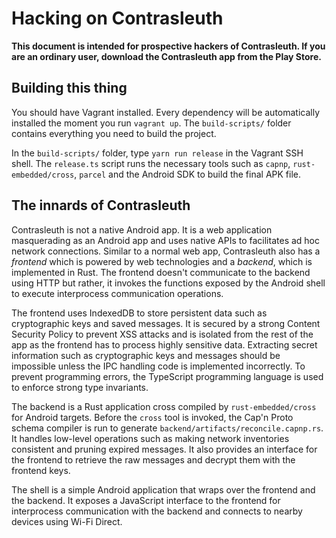 # Hacking on Contrasleuth

**This document is intended for prospective hackers of Contrasleuth. If you are an ordinary user, download the Contrasleuth app from the Play Store.**

## Building this thing

You should have Vagrant installed. Every dependency will be automatically installed the moment you run `vagrant up`. The `build-scripts/` folder contains everything you need to build the project.

In the `build-scripts/` folder, type `yarn run release` in the Vagrant SSH shell. The `release.ts` script runs the necessary tools such as `capnp`, `rust-embedded/cross`, `parcel` and the Android SDK to build the final APK file.

## The innards of Contrasleuth

Contrasleuth is not a native Android app. It is a web application masquerading as an Android app and uses native APIs to facilitates ad hoc network connections. Similar to a normal web app, Contrasleuth also has a _frontend_ which is powered by web technologies and a _backend_, which is implemented in Rust. The frontend doesn't communicate to the backend using HTTP but rather, it invokes the functions exposed by the Android shell to execute interprocess communication operations.

The frontend uses IndexedDB to store persistent data such as cryptographic keys and saved messages. It is secured by a strong Content Security Policy to prevent XSS attacks and is isolated from the rest of the app as the frontend has to process highly sensitive data. Extracting secret information such as cryptographic keys and messages should be impossible unless the IPC handling code is implemented incorrectly. To prevent programming errors, the TypeScript programming language is used to enforce strong type invariants.

The backend is a Rust application cross compiled by `rust-embedded/cross` for Android targets. Before the `cross` tool is invoked, the Cap'n Proto schema compiler is run to generate `backend/artifacts/reconcile.capnp.rs`. It handles low-level operations such as making network inventories consistent and pruning expired messages. It also provides an interface for the frontend to retrieve the raw messages and decrypt them with the frontend keys.

The shell is a simple Android application that wraps over the frontend and the backend. It exposes a JavaScript interface to the frontend for interprocess communication with the backend and connects to nearby devices using Wi-Fi Direct.
